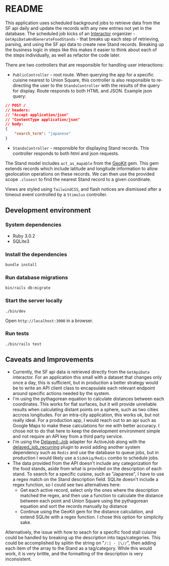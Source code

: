 # README

This application uses scheduled background jobs to retrieve data from the SF api daily and update the records with any new entries not yet in the database.
The scheduled job kicks of an [Interactor](https://github.com/collectiveidea/interactor/) organizer - `GetApiDataAndGenerateFoodStands` - that breaks up each step of retrieving, parsing, and using the SF api data to create new Stand records. Breaking up the business logic in steps like this makes it easier to think about each of the steps individually, as well as refactor the code later.

There are two controllers that are responsible for handling user interactions:
- `PublicController` - root route. When querying the app for a specific cuisine nearest to Union Square, this controller is also responsible to re-directing the user to the `StandsController` with the results of the query for display. Route responds to both HTML and JSON.
Example json query:
```json
// POST /
// headers:
// "Accept application/json"
// "ContentType application/json"
// body:
{
    "search_term": "japanese"
}
```
- `StandsController` - responsible for displaying Stand records. This controller responds to both html and json requests.

The Stand model includes `act_as_mapable` from the [GeoKit](https://github.com/geokit/geokit-rails) gem. This gem extends records which include latitude and longitude information to allow geolocation operations on these records. We can then use the provided scope `.closest` to find the nearest Stand record to a given coordinate.

Views are styled using `TailwindCSS`, and flash notices are dismissed after a timeout event controlled by a `Stimulus` controller.


## Development environment

### System dependencies
- Ruby 3.0.2
- SQLite3

### Install the dependencies

```shell
bundle install
```

### Run database migrations

```shell
bin/rails db:migrate
```

### Start the server locally

```shell
./bin/dev
```

Open `http://localhost:3000` in a browser.

### Run tests

```shell
./bin/rails test
```

## Caveats and Improvements

- Currently, the SF api data is retrieved directly from the `GetApiData` interactor. For an application this small with a dataset that changes only once a day, this is sufficient, but in production a better strategy would be to write an API client class to encapsulate each relevant endpoint around specific actions needed by the system.
- I'm using the pythagorean equation to calculate distances between each coordinates. This works for flat surfaces, but it will provide unreliable results when calculating distant points on a sphere, such as two cities accross longitudes. For an intra-city application, this works ok, but not really ideal. For a production app, I would reach out to an api such as Google Maps to make these calculations for me with better accuracy. I chose not to do that here to keep the development environment simple and not require an API key from a third party service.
- I'm using the [Delayed::Job](https://github.com/collectiveidea/delayed_job) adapter for ActiveJob along with the [delayed_job_recurring](https://github.com/amitree/delayed_job_recurring) plugin to avoid adding another system dependency such as `Redis` and use the database to queue jobs, but in production I would likely use a `Sidekiq/Redis` combo to schedule jobs.
- The data provided from the API doesn't include any categorization for the food stands, aside from what is provided on the description of each stand. To search for a specific cuisine, such as "Japanese", I have to use a regex match on the Stand description field. SQLite doesn't include a regex function, so I could see two alternatives here: 
    - Get each active record, select only the ones where the description matched the regex, and then use a function to calculate the distance between each point and Union Square using the pythagorean equation and sort the records manually by distance
    - Continue using the GeoKit gem for the distance calculation, and extend SQLite with a regex function. I chose this option for simplicity sake.

Alternatively, the issue with how to seach for a specific food stall cuisine could be handled by breaking up the description into tags/categories. This could be accomplished by splitin the string on  "`/:| - |\//`", then adding each item of the array to the Stand as a tag/category. While this would work, it is very brittle, and the formatting of the description is very inconsistent.